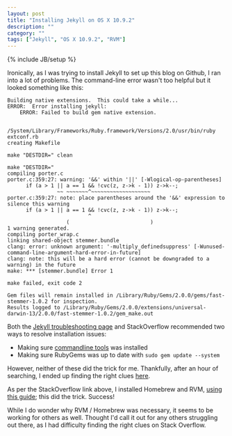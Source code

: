 ```yaml
---
layout: post
title: "Installing Jekyll on OS X 10.9.2"
description: ""
category: ""
tags: ["Jekyll", "OS X 10.9.2", "RVM"]
---
```


{% include JB/setup %}

Ironically, as I was trying to install Jekyll to set up this blog on Github, I ran into a lot of problems. The command-line error wasn't too helpful but it looked something like this:

    Building native extensions.  This could take a while...
    ERROR:  Error installing jekyll:
    	ERROR: Failed to build gem native extension.
    
        /System/Library/Frameworks/Ruby.framework/Versions/2.0/usr/bin/ruby extconf.rb
    creating Makefile
    
    make "DESTDIR=" clean
    
    make "DESTDIR="
    compiling porter.c
    porter.c:359:27: warning: '&&' within '||' [-Wlogical-op-parentheses]
          if (a > 1 || a == 1 && !cvc(z, z->k - 1)) z->k--;
                    ~~ ~~~~~~~^~~~~~~~~~~~~~~~~~~~
    porter.c:359:27: note: place parentheses around the '&&' expression to silence this warning
          if (a > 1 || a == 1 && !cvc(z, z->k - 1)) z->k--;
                              ^
                       (                          )
    1 warning generated.
    compiling porter_wrap.c
    linking shared-object stemmer.bundle
    clang: error: unknown argument: '-multiply_definedsuppress' [-Wunused-command-line-argument-hard-error-in-future]
    clang: note: this will be a hard error (cannot be downgraded to a warning) in the future
    make: *** [stemmer.bundle] Error 1
    
    make failed, exit code 2
    
    Gem files will remain installed in /Library/Ruby/Gems/2.0.0/gems/fast-stemmer-1.0.2 for inspection.
    Results logged to /Library/Ruby/Gems/2.0.0/extensions/universal-darwin-13/2.0.0/fast-stemmer-1.0.2/gem_make.out

Both the [Jekyll troubleshooting page](http://jekyllrb.com/docs/troubleshooting/) and StackOverflow recommended two ways to resolve installation issues:

 - Making sure [commandline tools](https://developer.apple.com/downloads/index.action?name=for%20Xcode%20-#) was installed
 - Making sure RubyGems was up to date with `sudo gem update --system`

However, neither of these did the trick for me. Thankfully, after an hour of searching, I ended up finding the right clues [here](http://stackoverflow.com/questions/22479246/how-to-install-jekyll-on-mac-osx-10-9-with-ruby-2-0-0).

As per the StackOverflow link above, I installed Homebrew and RVM, [using this guide](http://dean.io/setting-up-a-ruby-on-rails-development-environment-on-mavericks/); this did the trick. Success!

While I do wonder why RVM / Homebrew was necessary, it seems to be working for others as well. Thought I'd call it out for any others struggling out there, as I had difficulty finding the right clues on Stack Overflow.